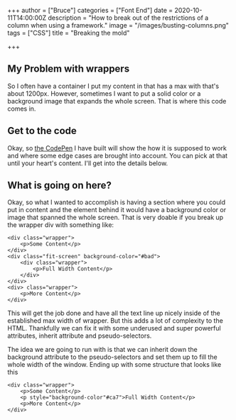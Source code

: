 +++
author = ["Bruce"]
categories = ["Font End"]
date = 2020-10-11T14:00:00Z
description = "How to break out of the restrictions of a column when using a framework."
image = "/images/busting-columns.png"
tags = ["CSS"]
title = "Breaking the mold"

+++
## My Problem with wrappers

So I often have a container I put my content in that has a max with that's about 1200px. However, sometimes I want to put a solid color or a background image that expands the whole screen. That is where this code comes in.

## Get to the code

Okay, so [the CodePen](https://codepen.io/brucebrotherton/pen/ZgxGad) I have built will show the how it is supposed to work and where some edge cases are brought into account. You can pick at that until your heart's content. I'll get into the details below.

## What is going on here?

Okay, so what I wanted to accomplish is having a section where you could put in content and the element behind it would have a background color or image that spanned the whole screen. That is very doable if you break up the wrapper div with something like:

    <div class="wrapper">
    	<p>Some Content</p>
    </div>
    <div class="fit-screen" background-color="#bad">
    	<div class="wrapper">
    		<p>Full Width Content</p>
        </div>
    </div>
    <div> class="wrapper">
    	<p>More Content</p>
    </div>

This will get the job done and have all the text line up nicely inside of the established max width of wrapper. But this adds a lot of complexity to the HTML. Thankfully we can fix it with some underused and super powerful attributes, inherit attribute and pseudo-selectors. 

The idea we are going to run with is that we can inherit down the background attribute to the pseudo-selectors and set them up to fill the whole width of the window. Ending up with some structure that looks like this

    <div class="wrapper">
    	<p>Some Content</p>
        <p style="background-color"#ca7">Full Width Content</p>
        <p>More Content</p>
    </div>